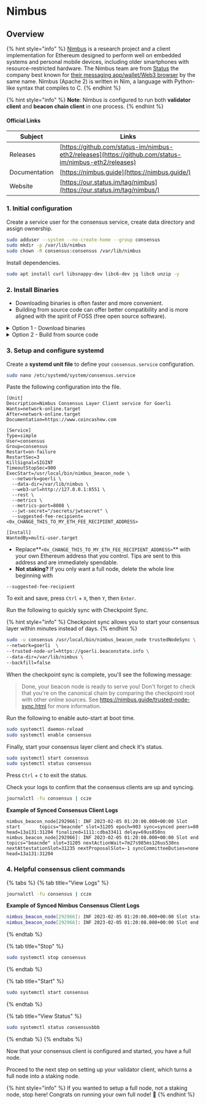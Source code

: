 # Nimbus

## Overview

{% hint style="info" %}
[Nimbus](https://our.status.im/tag/nimbus/) is a research project and a client implementation for Ethereum designed to perform well on embedded systems and personal mobile devices, including older smartphones with resource-restricted hardware. The Nimbus team are from [Status](https://status.im/about/) the company best known for [their messaging app/wallet/Web3 browser](https://status.im) by the same name. Nimbus (Apache 2) is written in Nim, a language with Python-like syntax that compiles to C.
{% endhint %}

{% hint style="info" %}
**Note**: Nimbus is configured to run both **validator client** and **beacon chain client** in one process.
{% endhint %}

#### Official Links

| Subject       | Links                                                                                                  |
| ------------- | ------------------------------------------------------------------------------------------------------ |
| Releases      | [https://github.com/status-im/nimbus-eth2/releases](https://github.com/status-im/nimbus-eth2/releases) |
| Documentation | [https://nimbus.guide](https://nimbus.guide/)                                                          |
| Website       | [https://our.status.im/tag/nimbus](https://our.status.im/tag/nimbus/)                                  |

### 1. Initial configuration

Create a service user for the consensus service, create data directory and assign ownership.

```bash
sudo adduser --system --no-create-home --group consensus
sudo mkdir -p /var/lib/nimbus
sudo chown -R consensus:consensus /var/lib/nimbus
```

Install dependencies.

```bash
sudo apt install curl libsnappy-dev libc6-dev jq libc6 unzip -y
```

### 2. Install Binaries

* Downloading binaries is often faster and more convenient.
* Building from source code can offer better compatibility and is more aligned with the spirit of FOSS (free open source software).

<details>

<summary>Option 1 - Download binaries</summary>

Run the following to automatically download the latest linux release, un-tar and cleanup.

```bash
RELEASE_URL="https://api.github.com/repos/status-im/nimbus-eth2/releases/latest"
BINARIES_URL="$(curl -s $RELEASE_URL | jq -r ".assets[] | select(.name) | .browser_download_url" | grep _Linux_amd64.*.tar.gz$)"

echo Downloading URL: $BINARIES_URL

cd $HOME
# Download
wget -O nimbus.tar.gz $BINARIES_URL
# Untar
tar -xzvf nimbus.tar.gz -C $HOME
# Rename folder
mv nimbus-eth2_Linux_amd64_* nimbus
# Cleanup
rm nimbus.tar.gz
```

Install the binaries.

<pre class="language-bash"><code class="lang-bash"><strong>sudo cp nimbus/build/nimbus_beacon_node /usr/local/bin/nimbus_beacon_node
</strong></code></pre>

</details>

<details>

<summary>Option 2 - Build from source code</summary>

Install dependencies.

```bash
sudo apt-get update
sudo apt-get install curl build-essential git -y
```

Build the binary.

<pre class="language-bash"><code class="lang-bash">mkdir ~/git
cd ~/git
git clone -b stable https://github.com/status-im/nimbus-eth2
cd nimbus-eth2
make -j$(nproc) update
<strong>make -j$(nproc) nimbus_beacon_node
</strong></code></pre>

Verify Nimbus was built properly by displaying the version.

```bash
cd $HOME/git/nimbus-eth2/build
./nimbus_beacon_node --version
```

Install the binary.

```bash
sudo cp $HOME/git/nimbus-eth2/build/nimbus_beacon_node /usr/local/bin
```

</details>

### **3. Setup and configure systemd**

Create a **systemd unit file** to define your `consensus.service` configuration.

```bash
sudo nano /etc/systemd/system/consensus.service
```

Paste the following configuration into the file.

```shell
[Unit]
Description=Nimbus Consensus Layer Client service for Goerli
Wants=network-online.target
After=network-online.target
Documentation=https://www.coincashew.com

[Service]
Type=simple
User=consensus
Group=consensus
Restart=on-failure
RestartSec=3
KillSignal=SIGINT
TimeoutStopSec=900
ExecStart=/usr/local/bin/nimbus_beacon_node \
  --network=goerli \
  --data-dir=/var/lib/nimbus \
  --web3-url=http://127.0.0.1:8551 \
  --rest \
  --metrics \
  --metrics-port=8008 \
  --jwt-secret="/secrets/jwtsecret" \
  --suggested-fee-recipient=<0x_CHANGE_THIS_TO_MY_ETH_FEE_RECIPIENT_ADDRESS>

[Install]
WantedBy=multi-user.target
```

* Replace**`<0x_CHANGE_THIS_TO_MY_ETH_FEE_RECIPIENT_ADDRESS>`** with your own Ethereum address that you control. Tips are sent to this address and are immediately spendable.
* **Not staking?** If you only want a full node, delete the whole line beginning with

```
--suggested-fee-recipient
```

To exit and save, press `Ctrl` + `X`, then `Y`, then `Enter`.

Run the following to quickly sync with Checkpoint Sync.

{% hint style="info" %}
Checkpoint sync allows you to start your consensus layer within minutes instead of days.
{% endhint %}

```bash
sudo -u consensus /usr/local/bin/nimbus_beacon_node trustedNodeSync \
--network=goerli  \
--trusted-node-url=https://goerli.beaconstate.info \
--data-dir=/var/lib/nimbus \
--backfill=false
```

When the checkpoint sync is complete, you'll see the following message:

> Done, your beacon node is ready to serve you! Don't forget to check that you're on the canonical chain by comparing the checkpoint root with other online sources. See https://nimbus.guide/trusted-node-sync.html for more information.

Run the following to enable auto-start at boot time.

```bash
sudo systemctl daemon-reload
sudo systemctl enable consensus
```

Finally, start your consensus layer client and check it's status.

```bash
sudo systemctl start consensus
sudo systemctl status consensus
```

Press `Ctrl` + `C` to exit the status.

Check your logs to confirm that the consensus clients are up and syncing.

```bash
journalctl -fu consensus | ccze
```

**Example of Synced Consensus Client Logs**

```
nimbus_beacon_node[292966]: INF 2023-02-05 01:20:00.000+00:00 Slot start       topics="beacnde" slot=31205 epoch=903 sync=synced peers=80 head=13a131:31204 finalized=1111:cdba33411 delay=69us850ns
nimbus_beacon_node[292966]: INF 2023-02-05 01:20:08.000+00:00 Slot end         topics="beacnde" slot=31205 nextActionWait=7m27s985ms126us530ns nextAttestationSlot=31235 nextProposalSlot=-1 syncCommitteeDuties=none head=13a131:31204
```

### 4. Helpful consensus client commands

{% tabs %}
{% tab title="View Logs" %}
```bash
journalctl -fu consensus | ccze
```

**Example of Synced Nimbus Consensus Client Logs**

```bash
nimbus_beacon_node[292966]: INF 2023-02-05 01:20:00.000+00:00 Slot start       topics="beacnde" slot=31205 epoch=903 sync=synced peers=80 head=13a131:31204 finalized=1111:cdba33411 delay=69us850ns
nimbus_beacon_node[292966]: INF 2023-02-05 01:20:08.000+00:00 Slot end         topics="beacnde" slot=31205 nextActionWait=7m27s985ms126us530ns nextAttestationSlot=31235 nextProposalSlot=-1 syncCommitteeDuties=none head=13a131:31204
```
{% endtab %}

{% tab title="Stop" %}
```bash
sudo systemctl stop consensus
```
{% endtab %}

{% tab title="Start" %}
```bash
sudo systemctl start consensus
```
{% endtab %}

{% tab title="View Status" %}
```bash
sudo systemctl status consensusbbb
```
{% endtab %}
{% endtabs %}

Now that your consensus client is configured and started, you have a full node.

Proceed to the next step on setting up your validator client, which turns a full node into a staking node.

{% hint style="info" %}
If you wanted to setup a full node, not a staking node, stop here! Congrats on running your own full node! :tada:
{% endhint %}
